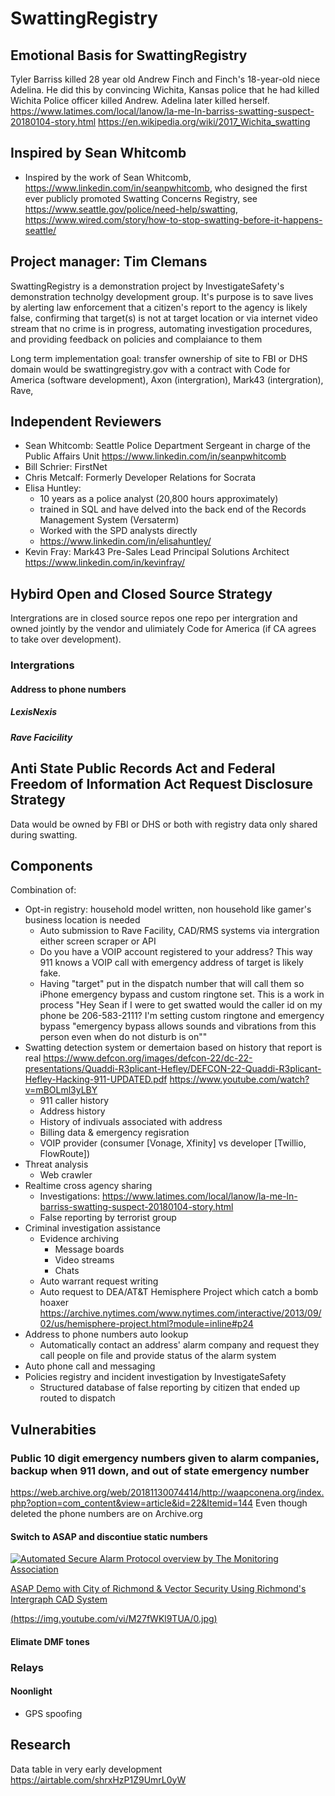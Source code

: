 # SwattingRegistry

## Emotional Basis for SwattingRegistry

Tyler Barriss killed 28 year old Andrew Finch and Finch's 18-year-old niece Adelina. He did this by convincing Wichita, Kansas police that he had killed Wichita Police officer killed Andrew. Adelina later killed herself. https://www.latimes.com/local/lanow/la-me-ln-barriss-swatting-suspect-20180104-story.html
https://en.wikipedia.org/wiki/2017_Wichita_swatting

## Inspired by Sean Whitcomb

* Inspired by the work of Sean Whitcomb, https://www.linkedin.com/in/seanpwhitcomb, who designed the first ever publicly promoted Swatting Concerns Registry, see https://www.seattle.gov/police/need-help/swatting, https://www.wired.com/story/how-to-stop-swatting-before-it-happens-seattle/

## Project manager: Tim Clemans

SwattingRegistry is a demonstration project by InvestigateSafety's demonstration technolgy development group. It's purpose is to save lives by alerting law enforcement that a citizen's report to the agency is likely false, confirming that target(s) is not at target location or via internet video stream that no crime is in progress, automating investigation procedures, and providing feedback on policies and complaiance to them

Long term implementation goal: transfer ownership of site to FBI or DHS domain would be swattingregistry.gov with a contract with Code for America (software development), Axon (intergration), Mark43 (intergration), Rave, 

## Independent Reviewers

* Sean Whitcomb: Seattle Police Department Sergeant in charge of the Public Affairs Unit https://www.linkedin.com/in/seanpwhitcomb
* Bill Schrier: FirstNet 
* Chris Metcalf: Formerly Developer Relations for Socrata
* Elisa Huntley: 
  * 10 years as a police analyst (20,800 hours approximately)
  * trained in SQL and have delved into the back end of the Records Management System (Versaterm)
  * Worked with the SPD analysts directly 
  * https://www.linkedin.com/in/elisahuntley/
* Kevin Fray: Mark43 Pre-Sales Lead Principal Solutions Architect https://www.linkedin.com/in/kevinfray/

## Hybird Open and Closed Source Strategy

Intergrations are in closed source repos one repo per intergration and owned jointly by the vendor and ulimiately Code for America (if CA agrees to take over development).

### Intergrations

#### Address to phone numbers



##### LexisNexis

##### Rave Facicility 

## Anti State Public Records Act and Federal Freedom of Information Act Request Disclosure Strategy

Data would be owned by FBI or DHS or both with registry data only shared during swatting.

## Components

Combination of:

* Opt-in registry: household model written, non household like gamer's business location is needed
  * Auto submission to Rave Facility, CAD/RMS systems via intergration either screen scraper or API
  * Do you have a VOIP account registered to your address? This way 911 knows a VOIP call with emergency address of target is likely fake.
  * Having "target" put in the dispatch number that will call them so iPhone emergency bypass and custom ringtone set. This is a work in process "Hey Sean if I were to get swatted would the caller id on my phone be 206-583-2111? I'm setting custom ringtone and emergency bypass "emergency bypass allows sounds and vibrations from this person even when do not disturb is on""
* Swatting detection system or demertaion based on history that report is real https://www.defcon.org/images/defcon-22/dc-22-presentations/Quaddi-R3plicant-Hefley/DEFCON-22-Quaddi-R3plicant-Hefley-Hacking-911-UPDATED.pdf https://www.youtube.com/watch?v=mBOLml3yLBY
  * 911 caller history
  * Address history
  * History of indivuals associated with address
  * Billing data & emergency regisration
  * VOIP provider (consumer [Vonage, Xfinity] vs developer [Twillio, FlowRoute])
* Threat analysis
  * Web crawler
* Realtime cross agency sharing
  * Investigations: https://www.latimes.com/local/lanow/la-me-ln-barriss-swatting-suspect-20180104-story.html
  * False reporting by terrorist group
* Criminal investigation assistance 
  * Evidence archiving
    * Message boards
    * Video streams
    * Chats
  * Auto warrant request writing
  * Auto request to DEA/AT&T Hemisphere Project which catch a bomb hoaxer https://archive.nytimes.com/www.nytimes.com/interactive/2013/09/02/us/hemisphere-project.html?module=inline#p24
* Address to phone numbers auto lookup
  * Automatically contact an address' alarm company and request they call people on file and provide status of the alarm system
* Auto phone call and messaging
* Policies registry and incident investigation by InvestigateSafety
  * Structured database of false reporting by citizen that ended up routed to dispatch
  
## Vulnerabities 

### Public 10 digit emergency numbers given to alarm companies, backup when 911 down, and out of state emergency number

https://web.archive.org/web/20181130074414/http://waapconena.org/index.php?option=com_content&view=article&id=22&Itemid=144
Even though deleted the phone numbers are on Archive.org

#### Switch to ASAP and discontiue static numbers 

[![Automated Secure Alarm Protocol  overview by The Monitoring Association](https://img.youtube.com/vi/6K0g-VyXrxg/0.jpg)](https://www.youtube.com/watch?v=6K0g-VyXrxg)

[ASAP Demo with City of Richmond & Vector Security Using Richmond's Intergraph CAD System](https://www.youtube.com/watch?v=M27fWKl9TUA)

[(https://img.youtube.com/vi/M27fWKl9TUA/0.jpg)](https://www.youtube.com/watch?v=M27fWKl9TUA)

#### Elimate DMF tones

### Relays

#### Noonlight

* GPS spoofing

## Research

Data table in very early development https://airtable.com/shrxHzP1Z9UmrL0yW
